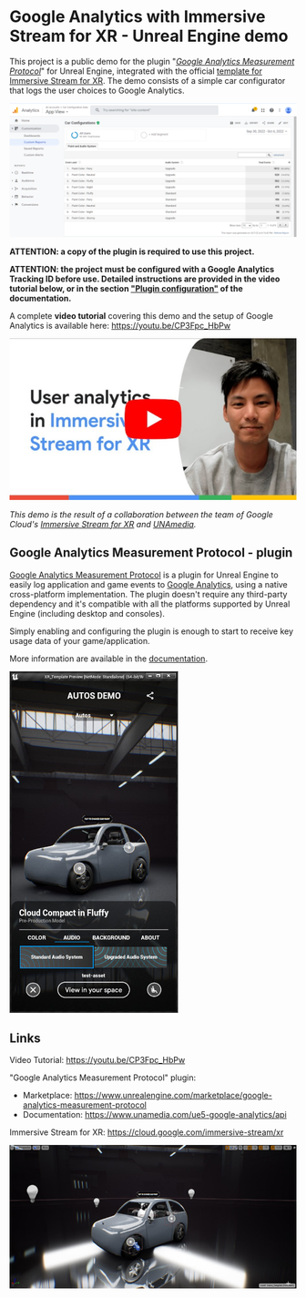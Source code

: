 # Google Analytics with Immersive Stream for XR - Unreal Engine demo

This project is a public demo for the plugin "*[Google Analytics Measurement Protocol](https://www.unrealengine.com/marketplace/google-analytics-measurement-protocol)*" for Unreal Engine, integrated with the official [template for Immersive Stream for XR](https://github.com/GoogleCloudPlatform/immersive-stream-for-xr-templates).
The demo consists of a simple car configurator that logs the user choices to Google Analytics.

![Google Analytics report](docs/GAMP-CustomReport.png)

**ATTENTION: a copy of the plugin is required to use this project.**

**ATTENTION: the project must be configured with a Google Analytics Tracking ID before use. Detailed instructions are provided in the video tutorial below, or in the section ["Plugin configuration"](https://www.unamedia.com/ue5-google-analytics/api/#main_quickstart_config) of the documentation.**

A complete **video tutorial** covering this demo and the setup of Google Analytics is available here: <https://youtu.be/CP3Fpc_HbPw>

[![User analytics in Immersive Stream for XR - video tutorial](docs/YouTube.jpg)](https://youtu.be/CP3Fpc_HbPw)

*This demo is the result of a collaboration between the team of Google Cloud's [Immersive Stream for XR](https://xr.withgoogle.com/) and [UNAmedia](https://www.unamedia.com/).*

## Google Analytics Measurement Protocol - plugin

[Google Analytics Measurement Protocol](https://www.unrealengine.com/marketplace/google-analytics-measurement-protocol) is a plugin for Unreal Engine to easily log application and game events to [Google Analytics](https://developers.google.com/analytics), using a native cross-platform implementation. The plugin doesn't require any third-party dependency and it's compatible with all the platforms supported by Unreal Engine (including desktop and consoles).

Simply enabling and configuring the plugin is enough to start to receive key usage data of your game/application.

More information are available in the [documentation](https://www.unamedia.com/ue5-google-analytics/api/).

![The car configurator running](docs/app-running.jpg)

## Links

Video Tutorial: <https://youtu.be/CP3Fpc_HbPw>

"Google Analytics Measurement Protocol" plugin:

- Marketplace: <https://www.unrealengine.com/marketplace/google-analytics-measurement-protocol>
- Documentation: <https://www.unamedia.com/ue5-google-analytics/api>

Immersive Stream for XR: <https://cloud.google.com/immersive-stream/xr>

![Unreal Engine car configurator](docs/ue-scene.jpg)
